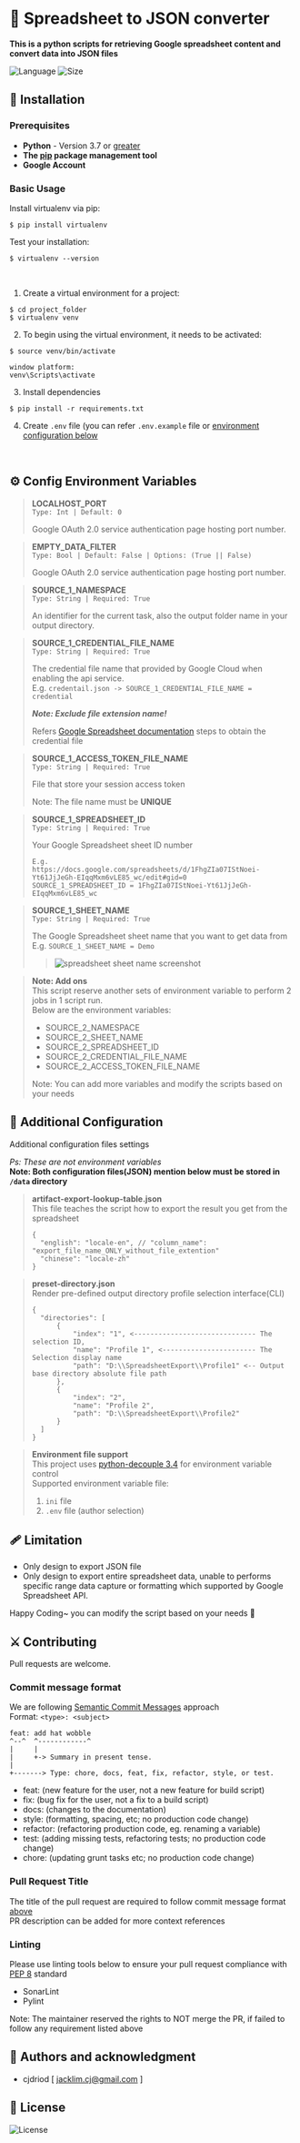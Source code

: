 # 📜 Spreadsheet to JSON converter

**This is a python scripts for retrieving Google spreadsheet content and convert data into JSON files**

![Language](https://img.shields.io/github/languages/top/cjdriod/Spreadsheet-to-Json?style=flat-square)
![Size](https://img.shields.io/github/repo-size/cjdriod/Spreadsheet-to-Json?style=flat-square)

## 🔨 Installation
### Prerequisites
* **Python** - Version 3.7 or [greater](https://www.python.org/downloads/)
* **The [pip](https://pypi.org/project/pip/) package management tool**
* **Google Account**

### Basic Usage
Install virtualenv via pip:
```
$ pip install virtualenv
```
Test your installation:
```
$ virtualenv --version
```
<br>

1. Create a virtual environment for a project:
```
$ cd project_folder
$ virtualenv venv
```

2. To begin using the virtual environment, it needs to be activated:
```
$ source venv/bin/activate

window platform:
venv\Scripts\activate
```

3. Install dependencies
```
$ pip install -r requirements.txt
```

4. Create `.env` file (you can refer `.env.example` file or [environment configuration below](#%EF%B8%8F-config-environment-variables)
<br>
   
## ⚙️ Config Environment Variables
> **LOCALHOST_PORT**  
> `Type: Int | Default: 0`  
> 
> Google OAuth 2.0 service authentication page hosting port number.

> **EMPTY_DATA_FILTER**  
> `Type: Bool | Default: False | Options: (True || False)`  
> 
> Google OAuth 2.0 service authentication page hosting port number.

> **SOURCE_1_NAMESPACE**  
> `Type: String | Required: True`
> 
> An identifier for the current task, also the output folder name in your output directory.
  
> **SOURCE_1_CREDENTIAL_FILE_NAME**  
> `Type: String | Required: True`
> 
> The credential file name that provided by Google Cloud when enabling the api service.  
> E.g. `credentail.json -> SOURCE_1_CREDENTIAL_FILE_NAME = credential`
> 
> ***Note: Exclude file extension name!***  
>
> Refers [Google Spreadsheet documentation](https://developers.google.com/sheets/api/quickstart/python) steps to obtain the credential file

> **SOURCE_1_ACCESS_TOKEN_FILE_NAME**  
> `Type: String | Required: True`
> 
> File that store your session access token  
> 
> Note: The file name must be **UNIQUE**

> **SOURCE_1_SPREADSHEET_ID**  
> `Type: String | Required: True`
> 
> Your Google Spreadsheet sheet ID number
> ```
> E.g.
> https://docs.google.com/spreadsheets/d/1FhgZIa07IStNoei-Yt61JjJeGh-EIqqMxm6vLE85_wc/edit#gid=0
> SOURCE_1_SPREADSHEET_ID = 1FhgZIa07IStNoei-Yt61JjJeGh-EIqqMxm6vLE85_wc
> ```

> **SOURCE_1_SHEET_NAME**  
> `Type: String | Required: True`
> 
> The Google Spreadsheet sheet name that you want to get data from  
> E.g. `SOURCE_1_SHEET_NAME = Demo`
> >![spreadsheet sheet name screenshot](public/image/spreadsheet_sheet_name_screenshot.PNG)

>**Note: Add ons**  
> This script reserve another sets of environment variable to perform 2 jobs in 1 script run.   
> Below are the environment variables:
> - SOURCE_2_NAMESPACE
> - SOURCE_2_SHEET_NAME
> - SOURCE_2_SPREADSHEET_ID
> - SOURCE_2_CREDENTIAL_FILE_NAME
> - SOURCE_2_ACCESS_TOKEN_FILE_NAME  
> 
> Note: You can add more variables and modify the scripts based on your needs

## 🎄 Additional Configuration
Additional configuration files settings 

_Ps: These are not environment variables_  
**Note: Both configuration files(JSON) mention below must be stored in `/data` directory**

> **artifact-export-lookup-table.json**   
> This file teaches the script how to export the result you get from the spreadsheet
> ``` 
> {
>   "english": "locale-en", // "column_name": "export_file_name_ONLY_without_file_extention"
>   "chinese": "locale-zh"
> }
> ```

> **preset-directory.json**  
> Render pre-defined output directory profile selection interface(CLI)
> ``` 
> {
>   "directories": [
>       {
>           "index": "1", <------------------------------ The selection ID,
>           "name": "Profile 1", <----------------------- The Selection display name
>           "path": "D:\\SpreadsheetExport\\Profile1" <-- Output base directory absolute file path
>       },
>       {
>           "index": "2",
>           "name": "Profile 2",
>           "path": "D:\\SpreadsheetExport\\Profile2"
>       }
>   ]
> }
> ```

> **Environment file support**  
> This project uses [python-decouple 3.4](https://pypi.org/project/python-decouple/) for environment variable control  
> Supported environment variable file:  
> 1. `ini` file
> 2. `.env` file (author selection)

## 🩹 Limitation
- Only design to export JSON file
- Only design to export entire spreadsheet data, unable to performs specific range data capture or formatting which supported by Google Spreadsheet API.

Happy Coding~ you can modify the script based on your needs 🏀

## ⚔️ Contributing
Pull requests are welcome.

### Commit message format
We are following [Semantic Commit Messages](https://gist.github.com/joshbuchea/6f47e86d2510bce28f8e7f42ae84c716) approach   
Format: `<type>: <subject>`
```
feat: add hat wobble
^--^  ^------------^
|     |
|     +-> Summary in present tense.
|
+-------> Type: chore, docs, feat, fix, refactor, style, or test.
```
- feat: (new feature for the user, not a new feature for build script)
- fix: (bug fix for the user, not a fix to a build script)
- docs: (changes to the documentation)
- style: (formatting, spacing, etc; no production code change)
- refactor: (refactoring production code, eg. renaming a variable)
- test: (adding missing tests, refactoring tests; no production code change)
- chore: (updating grunt tasks etc; no production code change)

### Pull Request Title
The title of the pull request are required to follow commit message format [above](#commit-message-format)  
PR description can be added for more context references

### Linting
Please use linting tools below to ensure your pull request compliance with [PEP 8](https://www.python.org/dev/peps/pep-0008/) standard 
- SonarLint
- Pylint

Note: The maintainer reserved the rights to NOT merge the PR, if failed to follow any requirement listed above

## 🎊 Authors and acknowledgment
- cjdriod [ [jacklim.cj@gmail.com](mailto:jacklim.cj@gmail.com) ]

## 📝 License
![License](https://img.shields.io/github/license/cjdriod/Spreadsheet-to-Json?style=for-the-badge)

